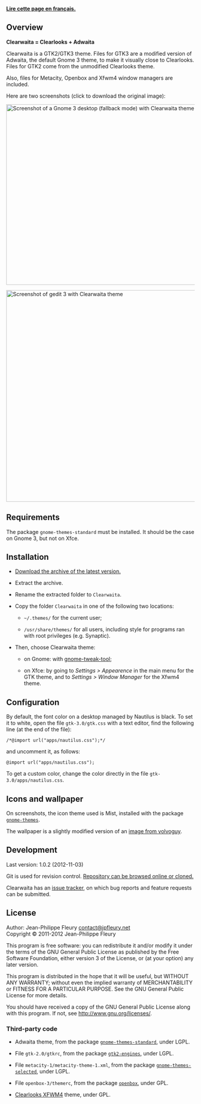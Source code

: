 <p lang="fr"><strong><a hreflang="fr" href="http://www.jpfleury.net/logiciels/clearwaita.php">Lire cette page en français.</a></strong></p>

## Overview

**Clearwaita = Clearlooks + Adwaita**

Clearwaita is a GTK2/GTK3 theme. Files for GTK3 are a modified version of Adwaita, the default Gnome 3 theme, to make it visually close to Clearlooks. Files for GTK2 come from the unmodified Clearlooks theme.

Also, files for Metacity, Openbox and Xfwm4 window managers are included.

Here are two screenshots (click to download the original image):

<a href="http://jpfleury.indefero.net/p/clearwaita/source/tree/master/doc/exemple1.png"><img src="http://jpfleury.indefero.net/p/clearwaita/source/tree/master/doc/exemple1.png" alt="Screenshot of a Gnome 3 desktop (fallback mode) with Clearwaita theme" width="684" height="482" /></a>

<a href="http://jpfleury.indefero.net/p/clearwaita/source/tree/master/doc/exemple2.png"><img src="http://jpfleury.indefero.net/p/clearwaita/source/tree/master/doc/exemple2.png" alt="Screenshot of gedit 3 with Clearwaita theme" width="684" height="565" /></a>

## Requirements

The package `gnome-themes-standard` must be installed. It should be the case on Gnome 3, but not on Xfce.

## Installation

- [Download the archive of the latest version.](http://jpfleury.indefero.net/p/clearwaita/source/download/master/)

- Extract the archive.

- Rename the extracted folder to `Clearwaita`.

- Copy the folder `Clearwaita` in one of the following two locations:

	- `~/.themes/` for the current user;
	
	- `/usr/share/themes/` for all users, including style for programs ran with root privileges (e.g. Synaptic).

- Then, choose Clearwaita theme:

	- on Gnome: with [gnome-tweak-tool](https://live.gnome.org/GnomeTweakTool);
	
	- on Xfce: by going to *Settings > Appearence* in the main menu for the GTK theme, and to *Settings > Window Manager* for the Xfwm4 theme.

## Configuration

By default, the font color on a desktop managed by Nautilus is black. To set it to white, open the file `gtk-3.0/gtk.css` with a text editor, find the following line (at the end of the file):

    /*@import url("apps/nautilus.css");*/

and uncomment it, as follows:

    @import url("apps/nautilus.css");

To get a custom color, change the color directly in the file `gtk-3.0/apps/nautilus.css`.

## Icons and wallpaper

On screenshots, the icon theme used is Mist, installed with the package [`gnome-themes`](http://packages.ubuntu.com/oneiric/gnome-themes).

The wallpaper is a slightly modified version of an [image from volvoguy](http://www.volvoguy.net/ubuntu/).

## Development

Last version: 1.0.2 (2012-11-03)

Git is used for revision control. [Repository can be browsed online or cloned.][git]

Clearwaita has an [issue tracker], on which bug reports and feature requests can be submitted.

[git]: http://jpfleury.indefero.net/p/clearwaita/source/tree/master/
[issue tracker]: http://jpfleury.indefero.net/p/clearwaita/issues/

## License

Author: Jean-Philippe Fleury <contact@jpfleury.net>  
Copyright © 2011-2012 Jean-Philippe Fleury

This program is free software: you can redistribute it and/or modify
it under the terms of the GNU General Public License as published by
the Free Software Foundation, either version 3 of the License, or
(at your option) any later version.

This program is distributed in the hope that it will be useful,
but WITHOUT ANY WARRANTY; without even the implied warranty of
MERCHANTABILITY or FITNESS FOR A PARTICULAR PURPOSE.  See the
GNU General Public License for more details.

You should have received a copy of the GNU General Public License
along with this program.  If not, see <http://www.gnu.org/licenses/>.

### Third-party code

- Adwaita theme, from the package [`gnome-themes-standard`](http://packages.ubuntu.com/oneiric/gnome-themes-standard), under LGPL.

- File `gtk-2.0/gtkrc`, from the package [`gtk2-engines`](http://packages.ubuntu.com/oneiric/gtk2-engines), under LGPL.

- File `metacity-1/metacity-theme-1.xml`, from the package [`gnome-themes-selected`](http://packages.ubuntu.com/oneiric/gnome-themes-selected), under LGPL.

- File `openbox-3/themerc`, from the package [`openbox`](http://packages.ubuntu.com/oneiric/openbox), under GPL.

- [Clearlooks XFWM4](http://xfce-look.org/content/show.php/Clearlooks+for+XFWM4?content=137055) theme, under GPL.


